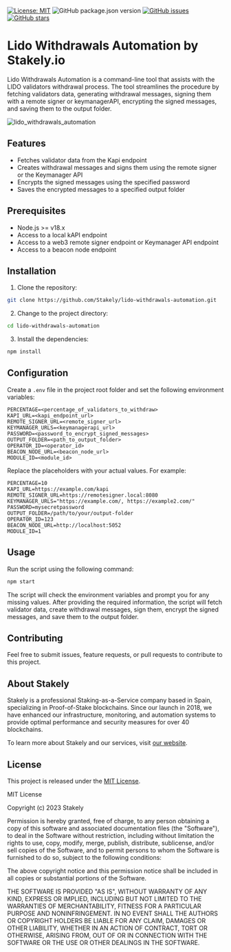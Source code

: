 [![License: MIT](https://img.shields.io/badge/License-MIT-yellow.svg)](https://opensource.org/licenses/MIT)
![GitHub package.json version](https://img.shields.io/github/package-json/v/Stakely/lido-withdrawals-automation)
[![GitHub issues](https://img.shields.io/github/issues/Stakely/lido-withdrawals-automation.svg)](https://github.com/Stakely/lido-withdrawals-automation/issues)
[![GitHub stars](https://img.shields.io/github/stars/Stakely/lido-withdrawals-automation.svg)](https://github.com/Stakely/lido-withdrawals-automation/stargazers)

# Lido Withdrawals Automation by Stakely.io

Lido Withdrawals Automation is a command-line tool that assists with the LIDO validators withdrawal process. The tool streamlines the procedure by fetching validators data, generating withdrawal messages, signing them with a remote signer or keymanagerAPI, encrypting the signed messages, and saving them to the output folder.

![lido_withdrawals_automation](https://user-images.githubusercontent.com/8404210/231833396-3897fa1a-1669-4652-8469-c4bf0b5a811a.png)

## Features

- Fetches validator data from the Kapi endpoint
- Creates withdrawal messages and signs them using the remote signer or the Keymanager API
- Encrypts the signed messages using the specified password
- Saves the encrypted messages to a specified output folder

## Prerequisites

- Node.js >= v18.x
- Access to a local kAPI endpoint
- Access to a web3 remote signer endpoint or Keymanager API endpoint
- Access to a beacon node endpoint

## Installation

1. Clone the repository:

```bash
git clone https://github.com/Stakely/lido-withdrawals-automation.git
```

2. Change to the project directory:

```bash
cd lido-withdrawals-automation
```

3. Install the dependencies:

```bash
npm install
```

## Configuration

Create a `.env` file in the project root folder and set the following environment variables:

```
PERCENTAGE=<percentage_of_validators_to_withdraw>
KAPI_URL=<kapi_endpoint_url>
REMOTE_SIGNER_URL=<remote_signer_url>
KEYMANAGER_URLS=<keymanagerapi_url>
PASSWORD=<password_to_encrypt_signed_messages>
OUTPUT_FOLDER=<path_to_output_folder>
OPERATOR_ID=<operator_id>
BEACON_NODE_URL=<beacon_node_url>
MODULE_ID=<module_id>
```

Replace the placeholders with your actual values. For example:

```
PERCENTAGE=10
KAPI_URL=https://example.com/kapi
REMOTE_SIGNER_URL=https://remotesigner.local:8080
KEYMANAGER_URLS="https://example.com/, https://example2.com/"
PASSWORD=mysecretpassword
OUTPUT_FOLDER=/path/to/your/output-folder
OPERATOR_ID=123
BEACON_NODE_URL=http://localhost:5052
MODULE_ID=1
```

## Usage

Run the script using the following command:

```bash
npm start
```

The script will check the environment variables and prompt you for any missing values. After providing the required information, the script will fetch validator data, create withdrawal messages, sign them, encrypt the signed messages, and save them to the output folder.

## Contributing

Feel free to submit issues, feature requests, or pull requests to contribute to this project.

## About Stakely

Stakely is a professional Staking-as-a-Service company based in Spain, specializing in Proof-of-Stake blockchains. Since our launch in 2018, we have enhanced our infrastructure, monitoring, and automation systems to provide optimal performance and security measures for over 40 blockchains.

To learn more about Stakely and our services, visit [our website](https://stakely.io).

## License

This project is released under the [MIT License](https://opensource.org/licenses/MIT).

MIT License

Copyright (c) 2023 Stakely

Permission is hereby granted, free of charge, to any person obtaining a copy
of this software and associated documentation files (the "Software"), to deal
in the Software without restriction, including without limitation the rights
to use, copy, modify, merge, publish, distribute, sublicense, and/or sell
copies of the Software, and to permit persons to whom the Software is
furnished to do so, subject to the following conditions:

The above copyright notice and this permission notice shall be included in all
copies or substantial portions of the Software.

THE SOFTWARE IS PROVIDED "AS IS", WITHOUT WARRANTY OF ANY KIND, EXPRESS OR
IMPLIED, INCLUDING BUT NOT LIMITED TO THE WARRANTIES OF MERCHANTABILITY,
FITNESS FOR A PARTICULAR PURPOSE AND NONINFRINGEMENT. IN NO EVENT SHALL THE
AUTHORS OR COPYRIGHT HOLDERS BE LIABLE FOR ANY CLAIM, DAMAGES OR OTHER
LIABILITY, WHETHER IN AN ACTION OF CONTRACT, TORT OR OTHERWISE, ARISING FROM,
OUT OF OR IN CONNECTION WITH THE SOFTWARE OR THE USE OR OTHER DEALINGS IN THE
SOFTWARE.
